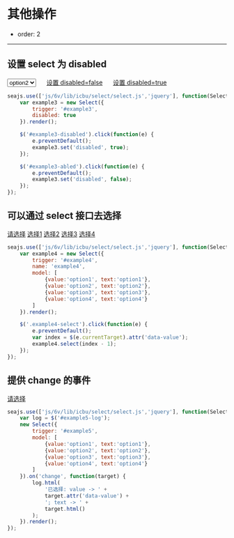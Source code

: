 # 其他操作

- order: 2

----

<link rel="stylesheet" href="http://style.aliunicorn.com/css??/6v/apollo/core/core-sc.css?t=0_0" />
<link rel="stylesheet" href="http://style.aliunicorn.com/css??/6v/apollo/mod/dropdown/dropdown-sc.css?t=0_0" />


## 设置 select 为 disabled

<select id="example3">
    <option value="option1">option1</option>
    <option value="option2" selected="selected">option2</option>
</select>
<a href="#" id="example3-abled" style="margin-left:20px;">设置 disabled=false</a>
<a href="#" id="example3-disabled" style="margin-left:20px;">设置 disabled=true</a>

````javascript
seajs.use(['js/6v/lib/icbu/select/select.js','jquery'], function(Select, $) {
    var example3 = new Select({
        trigger: '#example3',
        disabled: true
    }).render();

    $('#example3-disabled').click(function(e) {
        e.preventDefault();
        example3.set('disabled', true);
    });

    $('#example3-abled').click(function(e) {
        e.preventDefault();
        example3.set('disabled', false);
    });
});
````

## 可以通过 select 接口去选择

<a href="#" id="example4">请选择</a>
<a href="#" class="example4-select" data-value="1">选择1</a>
<a href="#" class="example4-select" data-value="2">选择2</a>
<a href="#" class="example4-select" data-value="3">选择3</a>
<a href="#" class="example4-select" data-value="4">选择4</a>


````javascript
seajs.use(['js/6v/lib/icbu/select/select.js','jquery'], function(Select, $) {
    var example4 = new Select({
        trigger: '#example4',
        name: 'example4',
        model: [
            {value:'option1', text:'option1'},
            {value:'option2', text:'option2'},
            {value:'option3', text:'option3'},
            {value:'option4', text:'option4'}
        ]
    }).render();

    $('.example4-select').click(function(e) {
        e.preventDefault();
        var index = $(e.currentTarget).attr('data-value');
        example4.select(index - 1);
    });
});
````

## 提供 change 的事件

<a href="#" id="example5">请选择</a>
<span id="example5-log"></span>

````javascript
seajs.use(['js/6v/lib/icbu/select/select.js','jquery'], function(Select, $) {
    var log = $('#example5-log');
    new Select({
        trigger: '#example5',
        model: [
            {value:'option1', text:'option1'},
            {value:'option2', text:'option2'},
            {value:'option3', text:'option3'},
            {value:'option4', text:'option4'}
        ]
    }).on('change', function(target) {
        log.html(
            '已选择: value -> ' + 
            target.attr('data-value') +
            '; text -> ' +
            target.html()
        );
    }).render();
});
````
